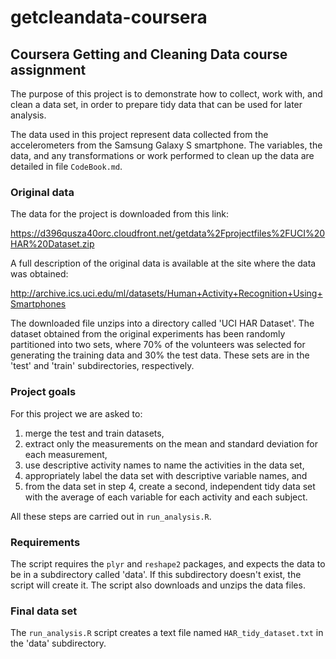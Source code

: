 # getcleandata-coursera
## Coursera Getting and Cleaning Data course assignment

The purpose of this project is to demonstrate how to collect, work with, and
clean a data set, in order to prepare tidy data that can be used for later
analysis.

The data used in this project represent data collected from the accelerometers
from the Samsung Galaxy S smartphone. The variables, the data, and any
transformations or work performed to clean up the data are detailed in file
`CodeBook.md`. 

### Original data

The data for the project is downloaded from this link:

https://d396qusza40orc.cloudfront.net/getdata%2Fprojectfiles%2FUCI%20HAR%20Dataset.zip

A full description of the original data is available at the site where the data
was obtained: 

http://archive.ics.uci.edu/ml/datasets/Human+Activity+Recognition+Using+Smartphones

The downloaded file unzips into a directory called 'UCI HAR Dataset'. The 
dataset obtained from the original experiments has been randomly partitioned
into two sets, where 70% of the volunteers was selected for generating the
training data and 30% the test data. These sets are in the 'test' and 'train'
subdirectories, respectively.


### Project goals

For this project we are asked to:

1. merge the test and train datasets,
2. extract only the measurements on the mean and standard deviation for each
measurement,
3. use descriptive activity names to name the activities in the data set,
4. appropriately label the data set with descriptive variable names, and
5. from the data set in step 4, create a second, independent tidy data set with
the average of each variable for each activity and each subject.

All these steps are carried out in `run_analysis.R`.

### Requirements

The script requires the `plyr` and `reshape2` packages, and expects the data to
be in a subdirectory called 'data'. If this subdirectory doesn't exist, the
script will create it. The script also downloads and unzips the data files.

### Final data set

The `run_analysis.R` script creates a text file named `HAR_tidy_dataset.txt` in
the 'data' subdirectory.